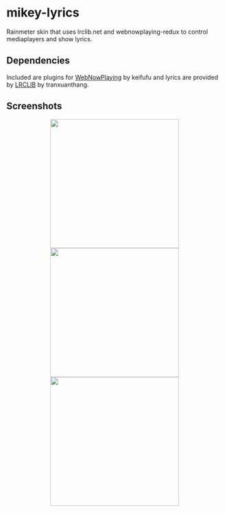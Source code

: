 # mikey-lyrics
Rainmeter skin that uses lrclib.net and webnowplaying-redux to control mediaplayers and show lyrics.

## Dependencies
Included are plugins for [WebNowPlaying](https://github.com/keifufu/WebNowPlaying) by keifufu and lyrics are provided by [LRCLIB](https://github.com/tranxuanthang/lrclib) by tranxuanthang.

## Screenshots
<p align="center">
  <img src="https://i.imgur.com/v7VexNJ.png" width="300"> 
  <img src="https://i.imgur.com/fGekwgu.png" width="300"> 
  <img src="https://i.imgur.com/ACxeZUW.png" width="300"> 
</p>
